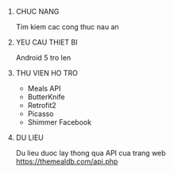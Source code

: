 1. CHUC NANG
	
	Tim kiem cac cong thuc nau an

2. YEU CAU THIET BI
	
	Android 5 tro len

3. THU VIEN HO TRO

	- Meals API
	- ButterKnife
	- Retrofit2
	- Picasso
	- Shimmer Facebook

4. DU LIEU

	Du lieu duoc lay thong qua API cua trang web https://themealdb.com/api.php


